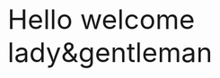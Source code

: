  <font size="7"> Hello welcome lady&gentleman </font> <br>
<body background="https://www.picz.in.th/image/T5Y8Y0">
